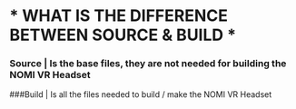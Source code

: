 # * **WHAT IS THE DIFFERENCE BETWEEN SOURCE & BUILD** *
### Source | Is the base files, they are not needed for building the NOMI VR Headset
###Build | Is all the files needed to build / make the NOMI VR Headset